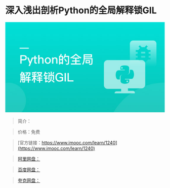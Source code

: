 # 深入浅出剖析Python的全局解释锁GIL

![img](../../assets/5fe4430e00015f0805400304.jpg)

> 简介：

> 价格：免费

> [官方链接：https://www.imooc.com/learn/1240](https://www.imooc.com/learn/1240)

> [阿里网盘：]()

> [百度网盘：]()

> [夸克网盘：]()
